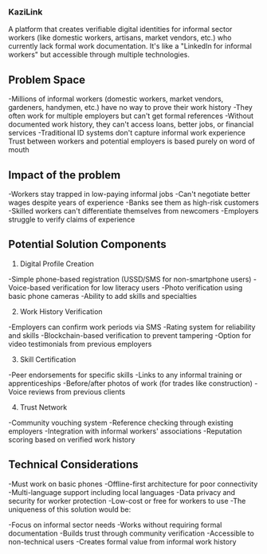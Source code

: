 ### KaziLink ###

 A platform that creates verifiable digital identities for informal sector workers (like domestic workers, artisans, market vendors, etc.) who currently lack formal work documentation. It's like a "LinkedIn for informal workers" but accessible through multiple technologies.


## Problem Space

-Millions of informal workers (domestic workers, market vendors, gardeners,
    handymen, etc.) have no way to prove their work history
-They often work for multiple employers but can't get formal references
-Without documented work history, they can't access loans, better jobs, or financial
    services
-Traditional ID systems don't capture informal work experience
    Trust between workers and potential employers is based purely on word of mouth


## Impact of the problem

-Workers stay trapped in low-paying informal jobs
-Can't negotiate better wages despite years of experience
-Banks see them as high-risk customers
-Skilled workers can't differentiate themselves from newcomers
-Employers struggle to verify claims of experience


## Potential Solution Components

1. Digital Profile Creation

-Simple phone-based registration (USSD/SMS for non-smartphone users)
-Voice-based verification for low literacy users
-Photo verification using basic phone cameras
-Ability to add skills and specialties

2. Work History Verification

-Employers can confirm work periods via SMS
-Rating system for reliability and skills
-Blockchain-based verification to prevent tampering
-Option for video testimonials from previous employers

3. Skill Certification

-Peer endorsements for specific skills
-Links to any informal training or apprenticeships
-Before/after photos of work (for trades like construction)
-Voice reviews from previous clients

4. Trust Network

-Community vouching system
-Reference checking through existing employers
-Integration with informal workers' associations
-Reputation scoring based on verified work history


## Technical Considerations ##

-Must work on basic phones
-Offline-first architecture for poor connectivity
-Multi-language support including local languages
-Data privacy and security for worker protection
-Low-cost or free for workers to use
-The uniqueness of this solution would be:

-Focus on informal sector needs
-Works without requiring formal documentation
-Builds trust through community verification
-Accessible to non-technical users
-Creates formal value from informal work history